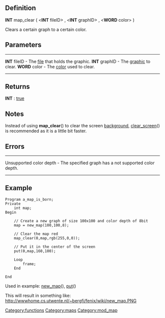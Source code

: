 Definition
----------

**INT** map\_clear ( &lt;**INT** fileID&gt; , &lt;**INT** graphID&gt; ,
&lt;**WORD** color&gt; )

Clears a certain graph to a certain color.

Parameters
----------

  ----------------- -------------------------------------------------------
  **INT** fileID    - The [file](file "wikilink") that holds the graphic.
  **INT** graphID   - The [graphic](graphic "wikilink") to clear.
  **WORD** color    - The [color](color "wikilink") used to clear.
  ----------------- -------------------------------------------------------

Returns
-------

**INT** : [true](true "wikilink")

Notes
-----

Instead of using **map\_clear**() to clear the screen
[background](background "wikilink"),
[clear\_screen](clear_screen "wikilink")() is recommended as it is a
little bit faster.

Errors
------

  ------------------------- --------------------------------------------------------
  Unsupported color depth   - The specified graph has a not supported color depth.
  ------------------------- --------------------------------------------------------

Example
-------

    Program a_map_is_born;
    Private
        int map;
    Begin

        // Create a new graph of size 100x100 and color depth of 8bit
        map = new_map(100,100,8);
        
        // Clear the map red
        map_clear(0,map,rgb(255,0,0));

        // Put it in the center of the screen
        put(0,map,160,100);

        Loop
            frame;
        End

    End

Used in example: [new\_map](new_map "wikilink")(),
[put](put "wikilink")()

This will result in something like:\
<http://wwwhome.cs.utwente.nl/~bergfi/fenix/wiki/new_map.PNG>

<Category:functions> <Category:maps> <Category:mod_map>
